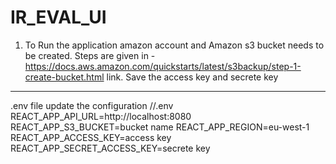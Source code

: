 # IR_EVAL_UI

1. To Run the application amazon account and Amazon s3 bucket needs to be created. Steps are given in - https://docs.aws.amazon.com/quickstarts/latest/s3backup/step-1-create-bucket.html link.
Save the access key and secrete key

--------------------------
.env file update the configuration
//.env
REACT_APP_API_URL=http://localhost:8080
REACT_APP_S3_BUCKET=bucket name
REACT_APP_REGION=eu-west-1
REACT_APP_ACCESS_KEY=access key 
REACT_APP_SECRET_ACCESS_KEY=secrete key
